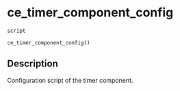 # ce_timer_component_config
`script`
```gml
ce_timer_component_config()
```

## Description
Configuration script of the timer component.